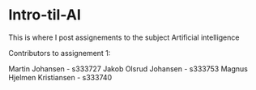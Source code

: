 # Intro-til-AI
This is where I post assignements to the subject Artificial intelligence


Contributors to assignement 1:

Martin Johansen - s333727
Jakob Olsrud Johansen - s333753 
Magnus Hjelmen Kristiansen - s333740 
